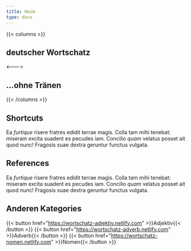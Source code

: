 ```yaml
---
title: Heim
type: docs
---
```


{{< columns >}}
## deutscher Wortschatz

<--->
## ...ohne Tränen
{{< /columns >}}

## Shortcuts
Ea _furtique_ risere fratres edidit terrae magis. Colla tam mihi tenebat:
miseram excita suadent es pecudes iam. Concilio _quam_ velatus posset ait quod
nunc! Fragosis suae dextra geruntur functus vulgata.


## References
Ea _furtique_ risere fratres edidit terrae magis. Colla tam mihi tenebat:
miseram excita suadent es pecudes iam. Concilio _quam_ velatus posset ait quod
nunc! Fragosis suae dextra geruntur functus vulgata.

## Anderen Kategories

{{< button href="https://wortschatz-adjektiv.netlify.com" >}}Adjektiv{{< /button >}}
{{< button href="https://wortschatz-adverb.netlify.com" >}}Adverb{{< /button >}}
{{< button href="https://wortschatz-nomen.netlify.com" >}}Nomen{{< /button >}}

